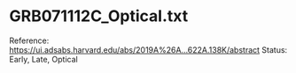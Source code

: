 # GRB071112C_Optical.txt

Reference: https://ui.adsabs.harvard.edu/abs/2019A%26A...622A.138K/abstract
Status: Early, Late, Optical